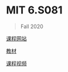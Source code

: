 # MIT 6.S081
> Fall 2020

[课程网站](https://pdos.csail.mit.edu/6.828/2020/schedule.html)

[教材](https://pdos.csail.mit.edu/6.828/2020/xv6/book-riscv-rev1.pdf)

[课程视频](https://www.bilibili.com/video/BV19k4y1C7kA/?vd_source=4c59579fed55975b28a4baaa4aa0b0be)
